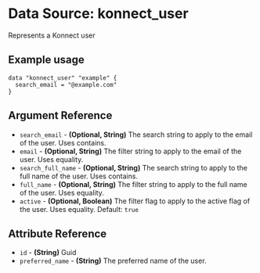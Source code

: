 # Data Source: konnect_user
Represents a Konnect user
## Example usage
```hcl
data "konnect_user" "example" {
  search_email = "@example.com"
}
```
## Argument Reference
* `search_email` - **(Optional, String)** The search string to apply to the email of the user. Uses contains.
* `email` - **(Optional, String)** The filter string to apply to the email of the user. Uses equality.
* `search_full_name` - **(Optional, String)** The search string to apply to the full name of the user. Uses contains.
* `full_name` - **(Optional, String)** The filter string to apply to the full name of the user. Uses equality.
* `active` - **(Optional, Boolean)** The filter flag to apply to the active flag of the user. Uses equality. Default: `true`
## Attribute Reference
* `id` - **(String)** Guid
* `preferred_name` - **(String)** The preferred name of the user.
